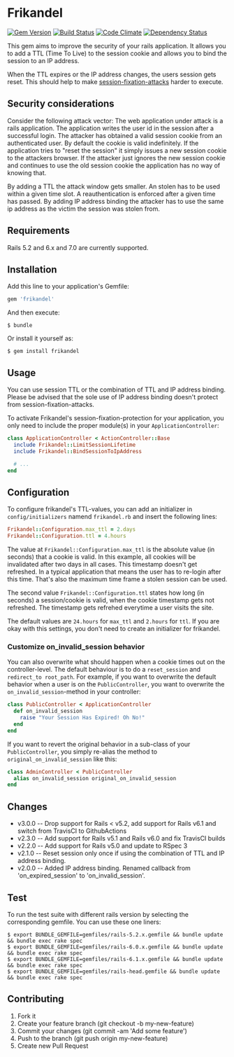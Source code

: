 # Frikandel
[![Gem Version](https://badge.fury.io/rb/frikandel.png)](http://badge.fury.io/rb/frikandel)
[![Build Status](https://github.com/taktsoft/frikandel/actions/workflows/ci.yml/badge.svg)](https://github.com/taktsoft/frikandel/actions/workflows/ci.yml)
[![Code Climate](https://codeclimate.com/github/taktsoft/frikandel.png)](https://codeclimate.com/github/taktsoft/frikandel)
[![Dependency Status](https://gemnasium.com/taktsoft/frikandel.svg)](https://gemnasium.com/taktsoft/frikandel)

This gem aims to improve the security of your rails application. It allows you to add a TTL (Time To Live) to the session cookie and allows you to bind the session to an IP address.

When the TTL expires or the IP address changes, the users session gets reset. This should help to make [session-fixation-attacks](http://guides.rubyonrails.org/security.html#session-fixation) harder to execute.


## Security considerations

Consider the following attack vector: The web application under attack is a rails application. The application writes the user id in the session after a successful login. The attacker has obtained a valid session cookie from an authenticated user.
By default the cookie is valid indefinitely. If the application tries to "reset the session" it simply issues a new session cookie to the attackers browser. If the attacker just ignores the new session cookie and continues to use the old session cookie the application has no way of knowing that.

By adding a TTL the attack window gets smaller. An stolen has to be used within a given time slot. A reauthentication is enforced after a given time has passed. By adding IP address binding the attacker has to use the same ip address as the victim the session was stolen from.

## Requirements

Rails 5.2 and 6.x and 7.0 are currently supported.


## Installation

Add this line to your application's Gemfile:

```ruby
gem 'frikandel'
```

And then execute:

    $ bundle

Or install it yourself as:


    $ gem install frikandel


## Usage

You can use session TTL or the combination of TTL and IP address binding. Please be advised that the sole use of IP address binding doesn't protect from session-fixation-attacks.


To activate Frikandel's session-fixation-protection for your application, you only need to include the proper module(s) in your `ApplicationController`:

```ruby
class ApplicationController < ActionController::Base
  include Frikandel::LimitSessionLifetime
  include Frikandel::BindSessionToIpAddress

  # ...
end
```

## Configuration

To configure frikandel's TTL-values, you can add an initializer in `config/initializers` namend `frikandel.rb` and insert the following lines:

```ruby
Frikandel::Configuration.max_ttl = 2.days
Frikandel::Configuration.ttl = 4.hours
```

The value at `Frikandel::Configuration.max_ttl` is the absolute value (in seconds) that a cookie is valid. In this example, all cookies will be invalidated after two days in all cases. This timestamp doesn't get refreshed. In a typical application that means the user has to re-login after this time. That's also the maximum time frame a stolen session can be used.

The second value `Frikandel::Configuration.ttl` states how long (in seconds) a session/cookie is valid, when the cookie timestamp gets not refreshed. The timestamp gets refrehed everytime a user visits the site.

The default values are `24.hours` for `max_ttl` and `2.hours` for `ttl`. If you are okay with this settings, you don't need to create an initializer for frikandel.


### Customize on_invalid_session behavior

You can also overwrite what should happen when a cookie times out on the controller-level. The default behaviour is to do a `reset_session` and `redirect_to root_path`. For example, if you want to overwrite the default behavior when a user is on the `PublicController`, you want to overwrite the `on_invalid_session`-method in your controller:

```ruby
class PublicController < ApplicationController
  def on_invalid_session
    raise "Your Session Has Expired! Oh No!"
  end
end
```

If you want to revert the original behavior in a sub-class of your `PublicController`, you simply re-alias the method to `original_on_invalid_session` like this:

```ruby
class AdminController < PublicController
  alias on_invalid_session original_on_invalid_session
end
```

## Changes

* v3.0.0 -- Drop support for Rails < v5.2, add support for Rails v6.1 and switch from TravisCI to GithubActions
* v2.3.0 -- Add support for Rails v5.1 and Rails v6.0 and fix TravisCI builds
* v2.2.0 -- Add support for Rails v5.0 and update to RSpec 3
* v2.1.0 -- Reset session only once if using the combination of TTL and IP address binding.
* v2.0.0 -- Added IP address binding. Renamed callback from 'on_expired_session' to 'on_invalid_session'.

## Test

To run the test suite with different rails version by selecting the corresponding gemfile. You can use these one liners:

    $ export BUNDLE_GEMFILE=gemfiles/rails-5.2.x.gemfile && bundle update && bundle exec rake spec
    $ export BUNDLE_GEMFILE=gemfiles/rails-6.0.x.gemfile && bundle update && bundle exec rake spec
    $ export BUNDLE_GEMFILE=gemfiles/rails-6.1.x.gemfile && bundle update && bundle exec rake spec
    $ export BUNDLE_GEMFILE=gemfiles/rails-head.gemfile && bundle update && bundle exec rake spec

## Contributing
1. Fork it
2. Create your feature branch (git checkout -b my-new-feature)
3. Commit your changes (git commit -am 'Add some feature')
4. Push to the branch (git push origin my-new-feature)
5. Create new Pull Request
